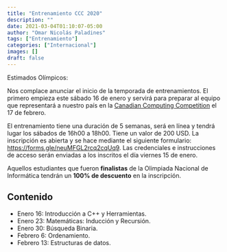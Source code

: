 ```yaml
---
title: "Entrenamiento CCC 2020"
description: ""
date: 2021-03-04T01:10:07-05:00
author: "Omar Nicolás Paladines"
tags: ["Entrenamiento"]
categories: ["Internacional"]
images: []
draft: false
---
```


Estimados Olímpicos:

Nos complace anunciar el inicio de la temporada de entrenamientos. El primero empieza
este sábado 16 de enero y servirá para preparar al equipo que representará a nuestro
país en la [Canadian Computing Competition](https://cemc.uwaterloo.ca/contests/computing.html)
el 17 de febrero.

El entrenamiento tiene una duración de 5 semanas, será en línea y tendrá lugar los
sábados de 16h00 a 18h00. Tiene un valor de 200 USD. La inscripción es abierta y
se hace mediante el siguiente formulario: <https://forms.gle/neuMFGL2rcq2cqUq9>.
Las credenciales e instrucciones de acceso serán enviadas a los inscritos el día
viernes 15 de enero.

Aquellos estudiantes que fueron **finalistas** de la Olimpiada Nacional de Informática
tendrán un **100% de descuento** en la inscripción.

## Contenido

- Enero 16: Introducción a C++ y Herramientas.
- Enero 23: Matemáticas: Inducción y Recursión.
- Enero 30: Búsqueda Binaria.
- Febrero 6: Ordenamiento.
- Febrero 13: Estructuras de datos.
